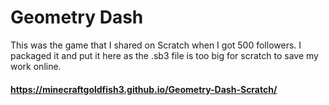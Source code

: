 # Geometry Dash

This was the game that I shared on Scratch when I got 500 followers. I packaged it and put it here as the .sb3 file is too big for scratch to save my work online.

#### https://minecraftgoldfish3.github.io/Geometry-Dash-Scratch/
